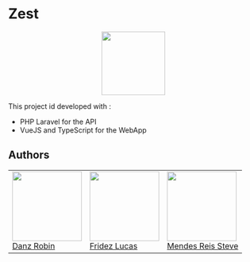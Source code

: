 # Zest

<p align="center">
  <img width="128" src="https://user-images.githubusercontent.com/43986199/110090803-fb9f8000-7d97-11eb-8269-75e1e6aa86b3.png" />
</p>

<description>

This project id developed with :

- PHP Laravel for the API
- VueJS and TypeScript for the WebApp

## Authors

<table>
   <tr>
      <td>
         <a href="https://github.com/BlueSpaceCookie"><img width=140px src="https://avatars.githubusercontent.com/u/43986199?s=460&u=4ab3de2b988c81549e76cc652c979a7128355116&v=4"><br>
         Danz Robin</a>
      </td>
      <td>
         <a href="https://github.com/fridezlucas"><img width=140px src="https://secure.gravatar.com/avatar/72c1469bf815bd4e0a858341571d5111?s=800&d=identicon"><br>
         Fridez Lucas</a>
      </td>
      <td>
         <a href="https://github.com/M4n0x"><img width=140px src="https://avatars.githubusercontent.com/u/6802086?s=460&v=4"><br>
         Mendes Reis Steve</a>
      </td>
   </tr>
</table>
